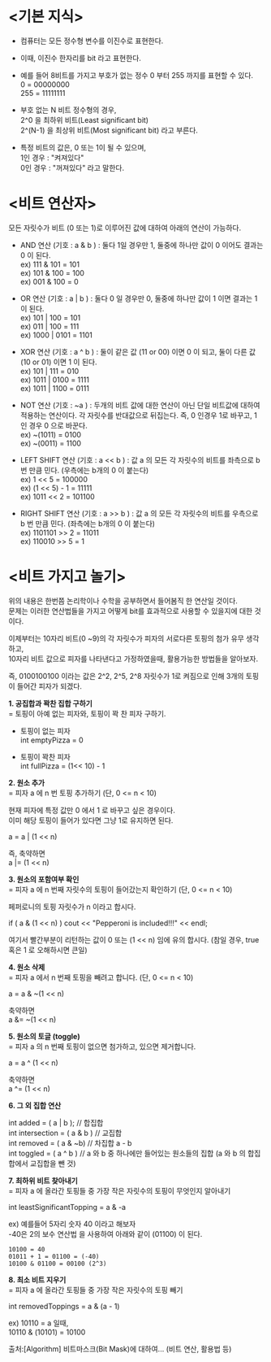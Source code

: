 <기본 지식>
==============
- 컴퓨터는 모든 정수형 변수를 이진수로 표현한다.

- 이때, 이진수 한자리를 bit 라고 표현한다.

- 예를 들어 8비트를 가지고 부호가 없는 정수 0 부터 255 까지를 표현할 수 있다.  
  0 = 00000000  
  255 = 11111111  

- 부호 없는 N 비트 정수형의 경우,  
   2^0 을 최하위 비트(Least significant bit)  
   2^(N-1) 을 최상위 비트(Most significant bit) 라고 부른다.  

- 특정 비트의 값은, 0 또는 1이 될 수 있으며,  
  1인 경우 : "켜져있다"  
  0인 경우 : "꺼져있다" 라고 말한다.  

<비트 연산자>
============
모든 자릿수가 비트 (0 또는 1)로 이루어진 값에 대하여 아래의 연산이 가능하다.

- AND 연산 (기호 : a & b ) : 둘다 1일 경우만 1, 둘중에 하나만 값이 0 이어도 결과는 0 이 된다.  
  ex) 111 & 101 = 101  
  ex) 101 & 100 = 100  
  ex) 001 & 100 = 0  

- OR 연산 (기호 : a | b ) : 둘다 0 일 경우만 0, 둘중에 하나만 값이 1 이면 결과는 1 이 된다.  
  ex) 101 | 100 = 101  
  ex) 011 | 100 = 111  
  ex) 1000 | 0101 = 1101  

- XOR 연산 (기호 : a ^ b ) : 둘이 같은 값 (11 or 00) 이면 0 이 되고, 둘이 다른 값 (10 or 01) 이면 1 이 된다.  
  ex) 101 | 111 = 010  
  ex) 1011 | 0100 = 1111  
  ex) 1011 | 1100 = 0111  

- NOT 연산 (기호 : ~a ) : 두개의 비트 값에 대한 연산이 아닌 단일 비트값에 대하여 적용하는 연산이다. 각 자릿수를 반대값으로 뒤집는다. 즉, 0 인경우 1로 바꾸고, 1 인 경우 0 으로 바꾼다.  
  ex) ~(1011) = 0100  
  ex) ~(0011) = 1100  

- LEFT SHIFT 연산 (기호 : a << b ) : 값 a 의 모든 각 자릿수의 비트를 좌측으로 b 번 만큼 민다. (우측에는 b개의 0 이 붙는다)  
  ex) 1 << 5 = 100000  
  ex) (1 << 5) - 1 = 11111  
  ex) 1011 << 2 = 101100  

- RIGHT SHIFT 연산 (기호 : a >> b ) : 값 a 의 모든 각 자릿수의 비트를 우측으로 b 번 만큼 민다. (좌측에는 b개의 0 이 붙는다)  
  ex) 1101101 >> 2 = 11011  
  ex) 110010  >> 5 = 1  

<비트 가지고 놀기>
=================
위의 내용은 한번쯤 논리학이나 수학을 공부하면서 들어봄직 한 연산일 것이다.  
문제는 이러한 연산법들을 가지고 어떻게 bit를 효과적으로 사용할 수 있을지에 대한 것이다.  

이제부터는 10자리 비트(0 ~9)의 각 자릿수가 피자의 서로다른 토핑의 첨가 유무 생각하고,  
10자리 비트 값으로 피자를 나타낸다고 가정하였을때, 활용가능한 방법들을 알아보자.  

즉, 0100100100 이라는 값은 2^2, 2^5, 2^8 자릿수가 1로 켜짐으로 인해 3개의 토핑이 들어간 피자가 되겠다.  

**1. 공집합과 꽉찬 집합 구하기**  
= 토핑이 아예 없는 피자와, 토핑이 꽉 찬 피자 구하기.  

- 토핑이 없는 피자   
  int emptyPizza = 0  

- 토핑이 꽉찬 피자  
  int fullPizza = (1<< 10) - 1  

**2. 원소 추가**   
= 피자 a 에 n 번 토핑 추가하기 (단, 0 <= n < 10)  

현재 피자에 특정 값만 0 에서 1 로 바꾸고 싶은 경우이다.  
이미 해당 토핑이 들어가 있다면 그냥 1로 유지하면 된다.  

a = a | (1 << n)  

즉, 축약하면  
a  |= (1 << n)  

**3. 원소의 포함여부 확인**  
= 피자 a 에 n 번째 자릿수의 토핑이 들어갔는지 확인하기 (단, 0 <= n < 10)  

페퍼로니의 토핑 자릿수가 n 이라고 합시다.  

if ( a & (1 << n) ) cout << "Pepperoni is included!!!" << endl;  

여기서 빨간부분이 리턴하는 값이 0 또는 (1 << n) 임에 유의 합시다. (참일 경우, true 혹은 1 로 오해하시면 큰일)  

**4. 원소 삭제**  
= 피자 a 에서 n 번째 토핑을 빼려고 합니다. (단, 0 <= n < 10)  

a = a & ~(1 << n)  

축약하면  
a &= ~(1 << n)  

**5. 원소의 토글 (toggle)**  
= 피자 a 의 n 번째 토핑이 없으면 첨가하고, 있으면 제거합니다.  

a = a ^ (1 << n)  

축약하면  
a ^= (1 << n)  

**6. 그 외 집합 연산**  

int added = ( a | b );        // 합집합  
int intersection = ( a & b )  // 교집합  
int removed = ( a & ~b)     // 차집합 a - b  
int toggled = ( a ^ b )       // a 와 b 중 하나에만 들어있는 원소들의 집합 (a 와 b 의 합집합에서 교집합을 뺀 것)  

**7. 최하위 비트 찾아내기**  
= 피자 a 에 올라간 토핑들 중 가장 작은 자릿수의 토핑이 무엇인지 알아내기  

int leastSignificantTopping = a & -a  

ex) 예를들어 5자리 숫자 40 이라고 해보자  
    -40은 2의 보수 연산법 을 사용하여 아래와 같이 (01100) 이 된다.  

    10100 = 40  
    01011 + 1 = 01100 = (-40)  
    10100 & 01100 = 00100 (2^3)  

**8. 최소 비트 지우기**  
= 피자 a 에 올라간 토핑들 중 가장 작은 자릿수의 토핑 빼기  

int removedToppings = a & (a - 1)  

ex)  10110 = a 일때,  
     10110 & (10101) = 10100  
     
     
출처:[Algorithm] 비트마스크(Bit Mask)에 대하여... (비트 연산, 활용법 등)
